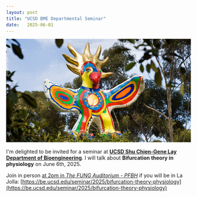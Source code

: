 ```yaml
---
layout: post
title: "UCSD BME Departmental Seminar"
date:   2025-06-01
---
```


![UCSD_Sungod](/images/UCSD_Sungod.jpg)

I'm delighted to be invited for a seminar at [**UCSD Shu Chien-Gene Lay Department of Bioengineering**](https://be.ucsd.edu). I will talk about **Bifurcation theory in physiology** on June 6th, 2025. 

Join in person <ins>at 2pm in *The FUNG Auditorium - PFBH*</ins> if you will be in La Jolla: [https://be.ucsd.edu/seminar/2025/bifurcation-theory-physiology](https://be.ucsd.edu/seminar/2025/bifurcation-theory-physiology)
